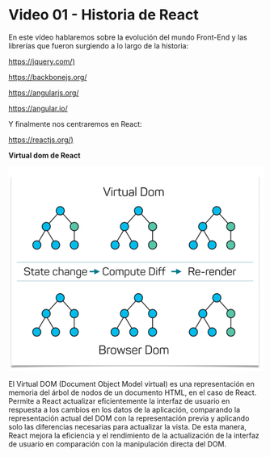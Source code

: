 # Video 01 - Historia de React

En este vídeo hablaremos sobre la evolución del mundo Front-End y las librerías que fueron surgiendo a lo largo de la historia:

<https://jquery.com/)>

<https://backbonejs.org/>

<https://angularjs.org/>

<https://angular.io/>

Y finalmente nos centraremos en React:

<https://reactjs.org/)>

**Virtual dom de React**

![c-10.png](/docs/assets/c-10.png)

El Virtual DOM (Document Object Model virtual) es una representación en memoria del árbol de nodos de un documento HTML, en el caso de React. Permite a React actualizar eficientemente la interfaz de usuario en respuesta a los cambios en los datos de la aplicación, comparando la representación actual del DOM con la representación previa y aplicando solo las diferencias necesarias para actualizar la vista. De esta manera, React mejora la eficiencia y el rendimiento de la actualización de la interfaz de usuario en comparación con la manipulación directa del DOM.
